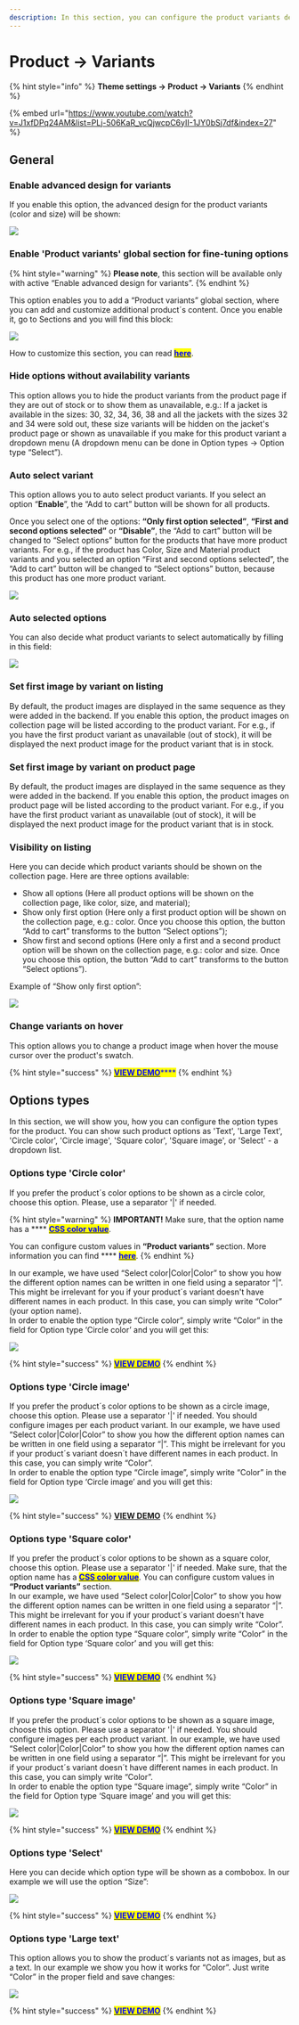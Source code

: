 ```yaml
---
description: In this section, you can configure the product variants design.
---
```


# Product -> Variants

{% hint style="info" %}
**Theme settings -> Product -> Variants**
{% endhint %}

{% embed url="https://www.youtube.com/watch?v=J1xfDPq24AM&list=PLj-506KaR_vcQjwcpC6yII-1JY0bSj7df&index=27" %}

## General

### **Enable advanced design for variants**

&#x20;If you enable this option, the advanced design for the product variants (color and size) will be shown:

![](<../.gitbook/assets/Screenshot\_19 (4).png>)

### **Enable 'Product variants' global section for fine-tuning options**

{% hint style="warning" %}
**Please note**, this section will be available only with active “Enable advanced design for variants”.
{% endhint %}

&#x20;This option enables you to add a “Product variants” global section, where you can add and customize additional product´s content. Once you enable it, go to Sections and you will find this block:

![](<../.gitbook/assets/Screenshot\_20 (3).png>)

&#x20;How to customize this section, you can read [<mark style="color:blue;">**here**</mark>](https://mpithemes.gitbook.io/shella-shopify-theme/product-variants).

### **Hide options without availability variants**

&#x20;This option allows you to hide the product variants from the product page if they are out of stock or to show them as unavailable, e.g.: If a jacket is available in the sizes: 30, 32, 34, 36, 38 and all the jackets with the sizes 32 and 34 were sold out, these size variants will be hidden on the jacket's product page or shown as unavailable if you make for this product variant a dropdown menu (A dropdown menu can be done in Option types -> Option type “Select”).

### **Auto select variant**

&#x20;This option allows you to auto select product variants. If you select an option “**Enable**”, the “Add to cart” button will be shown for all products.

&#x20; Once you select one of the options: **“Only first option selected”**, **“First and second options selected”** or **“Disable”**, the “Add to cart” button will be changed to “Select options” button for the products that have more product variants. For e.g., if the product has Color, Size and Material product variants and you selected an option “First and second options selected”, the “Add to cart” button will be changed to “Select options” button, because this product has one more product variant.

![](../.gitbook/assets/07-09-autoselect-1.png)

### **Auto selected options**

&#x20;You can also decide what product variants to select automatically by filling in this field:

![](../.gitbook/assets/07-09-autoselect-2.png)

### **Set first image by variant on listing**

&#x20;By default, the product images are displayed in the same sequence as they were added in the backend. If you enable this option, the product images on collection page will be listed according to the product variant. For e.g., if you have the first product variant as unavailable (out of stock), it will be displayed the next product image for the product variant that is in stock.

### Set first image by variant on product page

&#x20;By default, the product images are displayed in the same sequence as they were added in the backend. If you enable this option, the product images on product page will be listed according to the product variant. For e.g., if you have the first product variant as unavailable (out of stock), it will be displayed the next product image for the product variant that is in stock.

### **Visibility on listing**

&#x20;Here you can decide which product variants should be shown on the collection page. Here are three options available:

* Show all options (Here all product options will be shown on the collection page, like color, size, and material);
* Show only first option (Here only a first product option will be shown on the collection page, e.g.: color. Once you choose this option, the button “Add to cart” transforms to the button “Select options”);
* Show first and second options (Here only a first and a second product option will be shown on the collection page, e.g.: color and size. Once you choose this option, the button “Add to cart” transforms to the button “Select options”).

Example of “Show only first option”:

![](../.gitbook/assets/07-09-visibility-on-listing.png)

### **Change variants on hover**

&#x20; This option allows you to change a product image when hover the mouse cursor over the product's swatch.

{% hint style="success" %}
[<mark style="color:blue;">**VIEW DEMO**</mark>](https://shella-demo.myshopify.com/collections/all)<mark style="color:blue;">****</mark>
{% endhint %}

## Options types

&#x20; In this section, we will show you, how you can configure the option types for the product. You can show such product options as 'Text', 'Large Text', 'Circle color', 'Circle image', 'Square color', 'Square image', or 'Select' - a dropdown list.

### **Options type 'Circle color'**

&#x20;If you prefer the product´s color options to be shown as a circle color, choose this option. Please, use a separator '|' if needed.&#x20;

{% hint style="warning" %}
**IMPORTANT!** Make sure, that the option name has a **** [<mark style="color:blue;">**CSS color value**</mark>](https://www.w3schools.com/cssref/css\_colors.asp).

You can configure custom values in **“Product variants”** section. More information you can find **** [<mark style="color:blue;">**here**</mark>](https://mpithemes.gitbook.io/shella-shopify-theme/product-variants).
{% endhint %}

&#x20;In our example, we have used “Select color|Color|Color” to show you how the different option names can be written in one field using a separator “|”. This might be irrelevant for you if your product´s variant doesn't have different names in each product. In this case, you can simply write “Color” (your option name).\
&#x20;In order to enable the option type “Circle color”, simply write “Color” in the field for Option type ‘Circle color’ and you will get this:

![](../.gitbook/assets/07-09-option-type-circle-color.png)

{% hint style="success" %}
****[<mark style="color:blue;">**VIEW DEMO**</mark>](https://shella-demo2.myshopify.com/products/belted-chino-trousers)<mark style="color:blue;">****</mark>
{% endhint %}

### **Options type 'Circle image'**

&#x20;If you prefer the product´s color options to be shown as a circle image, choose this option. Please use a separator '|' if needed. You should configure images per each product variant. In our example, we have used “Select color|Color|Color” to show you how the different option names can be written in one field using a separator “|”. This might be irrelevant for you if your product´s variant doesn´t have different names in each product. In this case, you can simply write “Color”.\
&#x20;In order to enable the option type “Circle image”, simply write “Color” in the field for Option type ‘Circle image’ and you will get this:

![](../.gitbook/assets/07-09-circle-image.png)

{% hint style="success" %}
****[**VIEW DEMO**](https://shella-demo8.myshopify.com/products/belted-chino-trousers)****
{% endhint %}

### **Options type 'Square color'**

&#x20;If you prefer the product´s color options to be shown as a square color, choose this option. Please use a separator '|' if needed. Make sure, that the option name has a [<mark style="color:blue;">**CSS color value**</mark>](https://www.w3schools.com/cssref/css\_colors.asp). You can configure custom values in **“Product variants”** section.\
&#x20;In our example, we have used “Select color|Color|Color” to show you how the different option names can be written in one field using a separator “|”. This might be irrelevant for you if your product´s variant doesn't have different names in each product. In this case, you can simply write “Color”.\
&#x20;In order to enable the option type “Square color”, simply write “Color” in the field for Option type ‘Square color’ and you will get this:

![](../.gitbook/assets/07-09-square-color.png)

{% hint style="success" %}
****[<mark style="color:blue;">**VIEW DEMO**</mark>](https://shella-demo13.myshopify.com/products/belted-chino-trousers)<mark style="color:blue;">****</mark>
{% endhint %}

### **Options type 'Square image'**

&#x20;If you prefer the product´s color options to be shown as a square image, choose this option. Please use a separator '|' if needed. You should configure images per each product variant. In our example, we have used “Select color|Color|Color” to show you how the different option names can be written in one field using a separator “|”. This might be irrelevant for you if your product´s variant doesn´t have different names in each product. In this case, you can simply write “Color”.\
&#x20;In order to enable the option type “Square image”, simply write “Color” in the field for Option type ‘Square image’ and you will get this:

![](../.gitbook/assets/07-09-square-image.png)

{% hint style="success" %}
****[<mark style="color:blue;">**VIEW DEMO**</mark>](https://shella-demo9.myshopify.com/products/belted-chino-trousers)<mark style="color:blue;">****</mark>
{% endhint %}

### **Options type 'Select'**

&#x20;Here you can decide which option type will be shown as a combobox. In our example we will use the option “Size”:

![](../.gitbook/assets/07-09-select-option-type.png)

{% hint style="success" %}
<mark style="color:blue;">****</mark>[<mark style="color:blue;">**VIEW DEMO**</mark>](https://shella-demo11.myshopify.com/products/belted-chino-trousers)<mark style="color:blue;">****</mark>
{% endhint %}

### **Options type 'Large text'**

&#x20;This option allows you to show the product´s variants not as images, but as a text. In our example we show you how it works for “Color”. Just write “Color” in the proper field and save changes:

![](../.gitbook/assets/07-09-option-type-large-text.png)

{% hint style="success" %}
****[<mark style="color:blue;">**VIEW DEMO**</mark>](https://shella-demo15.myshopify.com/products/belted-chino-trousers)<mark style="color:blue;">****</mark>
{% endhint %}
